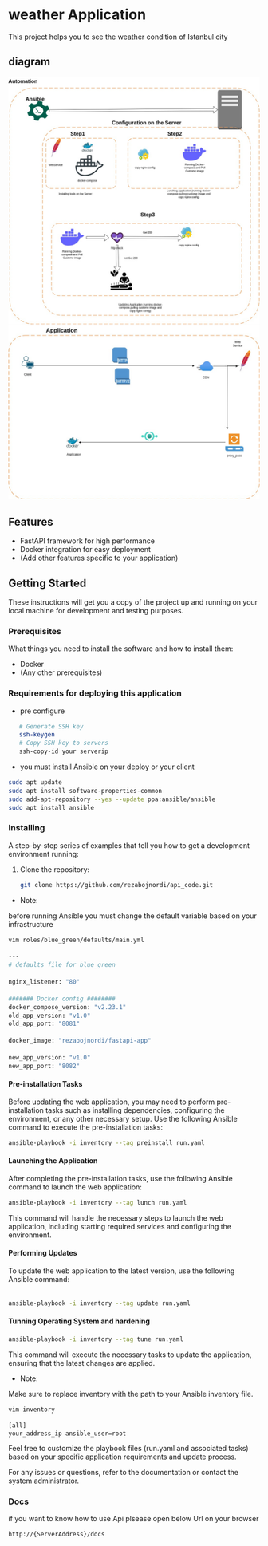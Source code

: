 # weather Application

This project helps you to see the weather condition of Istanbul city


## diagram

<img src="./img/111.jpg">

<img src="./img/http.jpg">

## Features

- FastAPI framework for high performance
- Docker integration for easy deployment
- (Add other features specific to your application)

## Getting Started

These instructions will get you a copy of the project up and running on your local machine for development and testing purposes.

### Prerequisites

What things you need to install the software and how to install them:

- Docker
- (Any other prerequisites)

### Requirements for deploying this application

* pre configure

```bash
   # Generate SSH key
   ssh-keygen
   # Copy SSH key to servers
   ssh-copy-id your serverip
```
* you must install Ansible on your deploy or your client

```bash
sudo apt update
sudo apt install software-properties-common
sudo add-apt-repository --yes --update ppa:ansible/ansible
sudo apt install ansible
```

### Installing

A step-by-step series of examples that tell you how to get a development environment running:

1. Clone the repository:
   ```bash
   git clone https://github.com/rezabojnordi/api_code.git


* Note:

before running Ansible you must change the default variable based on your infrastructure

```bash
vim roles/blue_green/defaults/main.yml

---
# defaults file for blue_green

nginx_listener: "80"

####### Docker config ########
docker_compose_version: "v2.23.1"
old_app_version: "v1.0"
old_app_port: "8081"

docker_image: "rezabojnordi/fastapi-app"

new_app_version: "v1.0"
new_app_port: "8082"

```


#### Pre-installation Tasks
Before updating the web application, you may need to perform pre-installation tasks such as installing dependencies, configuring the environment, or any other necessary setup. Use the following Ansible command to execute the pre-installation tasks:

``` bash
ansible-playbook -i inventory --tag preinstall run.yaml

```
#### Launching the Application
After completing the pre-installation tasks, use the following Ansible command to launch the web application:

``` bash
ansible-playbook -i inventory --tag lunch run.yaml

```
This command will handle the necessary steps to launch the web application, including starting required services and configuring the environment.

#### Performing Updates

To update the web application to the latest version, use the following Ansible command:

```bash

ansible-playbook -i inventory --tag update run.yaml

```

#### Tunning Operating System and hardening

``` bash
ansible-playbook -i inventory --tag tune run.yaml
```
This command will execute the necessary tasks to update the application, ensuring that the latest changes are applied.

* Note: 

Make sure to replace inventory with the path to your Ansible inventory file.

```
vim inventory

[all]
your_address_ip ansible_user=root

```
Feel free to customize the playbook files (run.yaml and associated tasks) based on your specific application requirements and update process.

For any issues or questions, refer to the documentation or contact the system administrator.

### Docs
if you want to know how to use Api plsease open below Url on your browser

```
http://{ServerAddress}/docs
```
